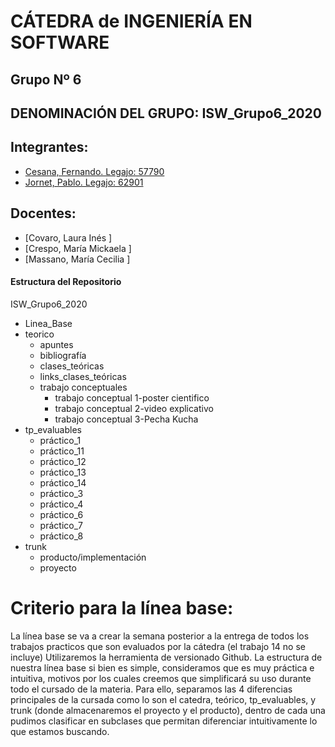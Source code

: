# CÁTEDRA de INGENIERÍA EN SOFTWARE
## Grupo Nº 6

## DENOMINACIÓN DEL GRUPO: ISW_Grupo6_2020

## Integrantes:

- [Cesana, Fernando. Legajo: 57790 ](https://github.com/Fernando939 " Cesana, Fernando. Legajo: 57790")
- [Jornet, Pablo. Legajo: 62901 ](https://github.com/PabloJornet " Jornet, Pablo. Legajo: 62901")


## Docentes:

- [Covaro, Laura Inés ]
- [Crespo, María Mickaela ]
- [Massano, María Cecilia ]

#### Estructura del Repositorio
                
 ISW_Grupo6_2020
+ Linea_Base
+ teorico
    + apuntes
	+ bibliografía
	+ clases_teóricas
	+ links_clases_teóricas
	+ trabajo conceptuales
		+ trabajo conceptual 1-poster cientifico
		+ trabajo conceptual 2-video explicativo
		+ trabajo conceptual 3-Pecha Kucha
+ tp_evaluables
    * práctico_1
	* práctico_11
	* práctico_12
	* práctico_13
	* práctico_14
	* práctico_3
	* práctico_4
	* práctico_6
	* práctico_7
	* práctico_8
+ trunk
	* producto/implementación
	* proyecto

# Criterio para la línea base:

La línea base se va a crear la semana 
posterior a la entrega de todos los trabajos 
practicos que son evaluados por la cátedra (el trabajo 14 no se incluye)
Utilizaremos la herramienta de versionado Github. La estructura de nuestra línea base si bien es simple, consideramos que es muy práctica e
 intuitiva, motivos por los cuales creemos que simplificará su uso
 durante todo el cursado de la materia. Para ello, separamos las 4 diferencias principales de la cursada como lo son el catedra, teórico, tp_evaluables, 
 y trunk (donde almacenaremos el proyecto y el producto), dentro de cada una pudimos
 clasificar en subclases que permitan diferenciar intuitivamente lo que estamos buscando.
